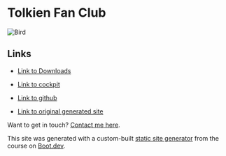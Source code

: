 # Tolkien Fan Club

![Bird](/images/bird.jpg)

## Links

- [Link to Downloads](https://mc.app.timmer.ie:8999)
- [Link to cockpit](https://mc.app.timmer.ie:9090)
- [Link to github](https://github.com/Tim-Mer)

- [Link to original generated site](/blog)

Want to get in touch? [Contact me here](/contact).

This site was generated with a custom-built [static site generator](https://www.boot.dev/courses/build-static-site-generator-python) from the course on [Boot.dev](https://www.boot.dev).